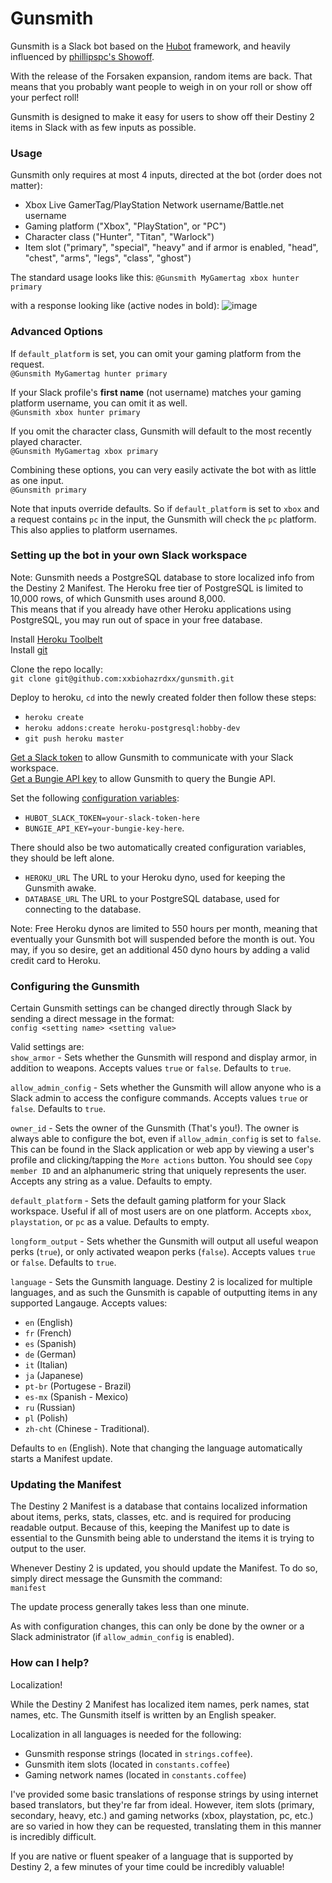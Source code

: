 # Gunsmith
 
Gunsmith is a Slack bot based on the [Hubot](https://hubot.github.com/) framework, and heavily influenced by [phillipspc's Showoff](https://github.com/phillipspc/showoff).
 
With the release of the Forsaken expansion, random items are back. That means that you probably want people to weigh in on your roll or show off your perfect roll!
 
Gunsmith is designed to make it easy for users to show off their Destiny 2 items in Slack with as few inputs as possible. 
 
### Usage
 
Gunsmith only requires at most 4 inputs, directed at the bot (order does not matter): 
* Xbox Live GamerTag/PlayStation Network username/Battle.net username
* Gaming platform ("Xbox", "PlayStation", or "PC")
* Character class ("Hunter", "Titan", "Warlock")
* Item slot ("primary", "special", "heavy" and if armor is enabled, "head", "chest", "arms", "legs", "class", "ghost")
 
The standard usage looks like this: 
`@Gunsmith MyGamertag xbox hunter primary`
 
with a response looking like (active nodes in bold): 
![image](https://user-images.githubusercontent.com/24279336/47389538-097e6a00-d6e3-11e8-8285-260d135801cb.png) 
 
### Advanced Options
If `default_platform` is set, you can omit your gaming platform from the request.  
`@Gunsmith MyGamertag hunter primary`
 
If your Slack profile's **first name** (not username) matches your gaming platform username, you can omit it as well.  
`@Gunsmith xbox hunter primary`
 
If you omit the character class, Gunsmith will default to the most recently played character.  
`@Gunsmith MyGamertag xbox primary`
 
Combining these options, you can very easily activate the bot with as little as one input.  
`@Gunsmith primary`
 
Note that inputs override defaults. So if `default_platform` is set to `xbox` and a request contains `pc` in the input, the Gunsmith will check the `pc` platform.  
This also applies to platform usernames.

### Setting up the bot in your own Slack workspace
 
Note: Gunsmith needs a PostgreSQL database to store localized info from the Destiny 2 Manifest. The Heroku free tier of PostgreSQL is limited to 10,000 rows, of which Gunsmith uses around 8,000.  
This means that if you already have other Heroku applications using PostgreSQL, you may run out of space in your free database.
 
Install [Heroku Toolbelt](https://toolbelt.heroku.com/)  
Install [git](https://git-scm.com/book/en/v2/Getting-Started-Installing-Git)  

Clone the repo locally:  
`git clone git@github.com:xxbiohazrdxx/gunsmith.git`
 
Deploy to heroku, `cd` into the newly created folder then follow these steps:
- `heroku create`
- `heroku addons:create heroku-postgresql:hobby-dev`
- `git push heroku master`
 
[Get a Slack token](http://my.slack.com/services/new/hubot) to allow Gunsmith to communicate with your Slack workspace.  
[Get a Bungie API key](https://www.bungie.net/en/Application) to allow Gunsmith to query the Bungie API.  
 
Set the following [configuration variables](https://devcenter.heroku.com/articles/config-vars):  
- `HUBOT_SLACK_TOKEN=your-slack-token-here`  
- `BUNGIE_API_KEY=your-bungie-key-here`. 
 
There should also be two automatically created configuration variables, they should be left alone.
- `HEROKU_URL` The URL to your Heroku dyno, used for keeping the Gunsmith awake.  
- `DATABASE_URL` The URL to your PostgreSQL database, used for connecting to the database.
 
Note: Free Heroku dynos are limited to 550 hours per month, meaning that eventually your Gunsmith bot will suspended before the month is out. You may, if you so desire, get an additional 450 dyno hours by adding a valid credit card to Heroku.
 
### Configuring the Gunsmith
 
Certain Gunsmith settings can be changed directly through Slack by sending a direct message in the format:  
`config <setting name> <setting value>`
 
Valid settings are:  
`show_armor` - Sets whether the Gunsmith will respond and display armor, in addition to weapons. Accepts values `true` or `false`. Defaults to `true`.  

`allow_admin_config` - Sets whether the Gunsmith will allow anyone who is a Slack admin to access the configure commands. Accepts values `true` or `false`. Defaults to `true`.  

`owner_id` - Sets the owner of the Gunsmith (That's you!). The owner is always able to configure the bot, even if `allow_admin_config` is set to `false`. This can be found in the Slack application or web app by viewing a user's profile and clicking/tapping the `More actions` button. You should see `Copy member ID` and an alphanumeric string that uniquely represents the user. Accepts any string as a value. Defaults to empty.  

`default_platform` - Sets the default gaming platform for your Slack workspace. Useful if all of most users are on one platform. Accepts `xbox`, `playstation`, or `pc` as a value. Defaults to empty.  

`longform_output` - Sets whether the Gunsmith will output all useful weapon perks (`true`), or only activated weapon perks (`false`). Accepts values `true` or `false`. Defaults to `true`.  

`language` - Sets the Gunsmith language. Destiny 2 is localized for multiple languages, and as such the Gunsmith is capable of outputting items in any supported Langauge. Accepts values:
- `en` (English)
- `fr` (French)
- `es` (Spanish)
- `de` (German)
- `it` (Italian)
- `ja` (Japanese)
- `pt-br` (Portugese - Brazil)
- `es-mx` (Spanish - Mexico)
- `ru` (Russian)
- `pl` (Polish)
- `zh-cht` (Chinese - Traditional).

Defaults to `en` (English). Note that changing the language automatically starts a Manifest update.

### Updating the Manifest

The Destiny 2 Manifest is a database that contains localized information about items, perks, stats, classes, etc. and is required for producing readable output. Because of this, keeping the Manifest up to date is essential to the Gunsmith being able to understand the items it is trying to output to the user.

Whenever Destiny 2 is updated, you should update the Manifest. To do so, simply direct message the Gunsmith the command:  
`manifest`

The update process generally takes less than one minute.

As with configuration changes, this can only be done by the owner or a Slack administrator (if `allow_admin_config` is enabled).
 
### How can I help?
 
Localization!
 
While the Destiny 2 Manifest has localized item names, perk names, stat names, etc. The Gunsmith itself is written by an English speaker.
 
Localization in all languages is needed for the following:
- Gunsmith response strings (located in `strings.coffee`).
- Gunsmith item slots (located in `constants.coffee`)
- Gaming network names (located in `constants.coffee`)
 
I've provided some basic translations of response strings by using internet based translators, but they're far from ideal. However, item slots (primary, secondary, heavy, etc.) and gaming networks (xbox, playstation, pc, etc.) are so varied in how they can be requested, translating them in this manner is incredibly difficult.
 
If you are native or fluent speaker of a language that is supported by Destiny 2, a few minutes of your time could be incredibly valuable!
